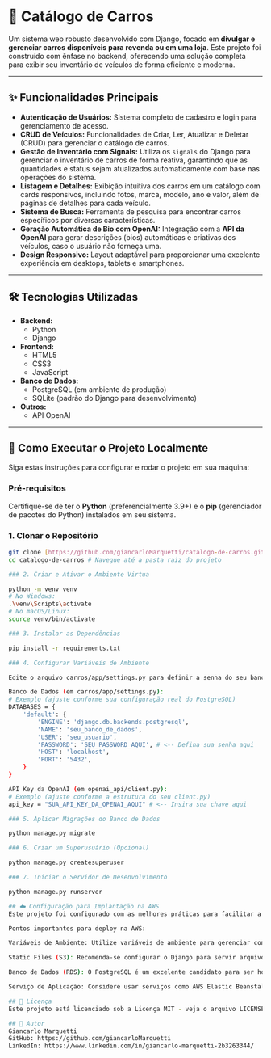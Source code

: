 # 🚗 Catálogo de Carros

Um sistema web robusto desenvolvido com Django, focado em **divulgar e gerenciar carros disponíveis para revenda ou em uma loja**. Este projeto foi construído com ênfase no backend, oferecendo uma solução completa para exibir seu inventário de veículos de forma eficiente e moderna.

---

## ✨ Funcionalidades Principais

* **Autenticação de Usuários:** Sistema completo de cadastro e login para gerenciamento de acesso.
* **CRUD de Veículos:** Funcionalidades de Criar, Ler, Atualizar e Deletar (CRUD) para gerenciar o catálogo de carros.
* **Gestão de Inventário com Signals:** Utiliza os `signals` do Django para gerenciar o inventário de carros de forma reativa, garantindo que as quantidades e status sejam atualizados automaticamente com base nas operações do sistema.
* **Listagem e Detalhes:** Exibição intuitiva dos carros em um catálogo com cards responsivos, incluindo fotos, marca, modelo, ano e valor, além de páginas de detalhes para cada veículo.
* **Sistema de Busca:** Ferramenta de pesquisa para encontrar carros específicos por diversas características.
* **Geração Automática de Bio com OpenAI:** Integração com a **API da OpenAI** para gerar descrições (bios) automáticas e criativas dos veículos, caso o usuário não forneça uma.
* **Design Responsivo:** Layout adaptável para proporcionar uma excelente experiência em desktops, tablets e smartphones.

---

## 🛠️ Tecnologias Utilizadas

* **Backend:**
    * Python
    * Django
* **Frontend:**
    * HTML5
    * CSS3
    * JavaScript
* **Banco de Dados:**
    * PostgreSQL (em ambiente de produção)
    * SQLite (padrão do Django para desenvolvimento)
* **Outros:**
    * API OpenAI

---

## 🚀 Como Executar o Projeto Localmente

Siga estas instruções para configurar e rodar o projeto em sua máquina:

### Pré-requisitos

Certifique-se de ter o **Python** (preferencialmente 3.9+) e o **pip** (gerenciador de pacotes do Python) instalados em seu sistema.

### 1. Clonar o Repositório

```bash
git clone [https://github.com/giancarloMarquetti/catalogo-de-carros.git](https://github.com/giancarloMarquetti/catalogo-de-carros.git) # Ajuste o nome do repositório se for diferente
cd catalogo-de-carros # Navegue até a pasta raiz do projeto

### 2. Criar e Ativar o Ambiente Virtua

python -m venv venv
# No Windows:
.\venv\Scripts\activate
# No macOS/Linux:
source venv/bin/activate

### 3. Instalar as Dependências

pip install -r requirements.txt

### 4. Configurar Variáveis de Ambiente

Edite o arquivo carros/app/settings.py para definir a senha do seu banco de dados PostgreSQL. Para a API da OpenAI, edite o arquivo openai_api/client.py para inserir sua chave.

Banco de Dados (em carros/app/settings.py):
# Exemplo (ajuste conforme sua configuração real do PostgreSQL)
DATABASES = {
    'default': {
        'ENGINE': 'django.db.backends.postgresql',
        'NAME': 'seu_banco_de_dados',
        'USER': 'seu_usuario',
        'PASSWORD': 'SEU_PASSWORD_AQUI', # <-- Defina sua senha aqui
        'HOST': 'localhost',
        'PORT': '5432',
    }
}

API Key da OpenAI (em openai_api/client.py):
# Exemplo (ajuste conforme a estrutura do seu client.py)
api_key = "SUA_API_KEY_DA_OPENAI_AQUI" # <-- Insira sua chave aqui

### 5. Aplicar Migrações do Banco de Dados

python manage.py migrate

### 6. Criar um Superusuário (Opcional)

python manage.py createsuperuser

### 7. Iniciar o Servidor de Desenvolvimento

python manage.py runserver

## ☁️ Configuração para Implantação na AWS
Este projeto foi configurado com as melhores práticas para facilitar a implantação em serviços da Amazon Web Services (AWS). Embora os detalhes específicos de deploy (como Dockerfiles, arquivos de configuração para Elastic Beanstalk, ECS, etc.) possam variar e não estejam incluídos neste README, a estrutura do projeto e o uso de PostgreSQL como banco de dados (comumente utilizado com AWS RDS) são compatíveis com ambientes de nuvem.

Pontos importantes para deploy na AWS:

Variáveis de Ambiente: Utilize variáveis de ambiente para gerenciar configurações sensíveis (chaves de API, credenciais de banco de dados) na AWS, em vez de hardcodar no código.

Static Files (S3): Recomenda-se configurar o Django para servir arquivos estáticos (CSS, JS, imagens) através do Amazon S3 para alta performance e escalabilidade.

Banco de Dados (RDS): O PostgreSQL é um excelente candidato para ser hospedado no Amazon RDS, um serviço de banco de dados gerenciado.

Serviço de Aplicação: Considere usar serviços como AWS Elastic Beanstalk (para deploy rápido e gerenciado), Amazon ECS (para contêineres Docker) ou EC2 (para maior controle sobre a infraestrutura).

## 📄 Licença
Este projeto está licenciado sob a Licença MIT - veja o arquivo LICENSE para mais detalhes.

## 👤 Autor
Giancarlo Marquetti
GitHub: https://github.com/giancarloMarquetti
LinkedIn: https://www.linkedin.com/in/giancarlo-marquetti-2b3263344/
